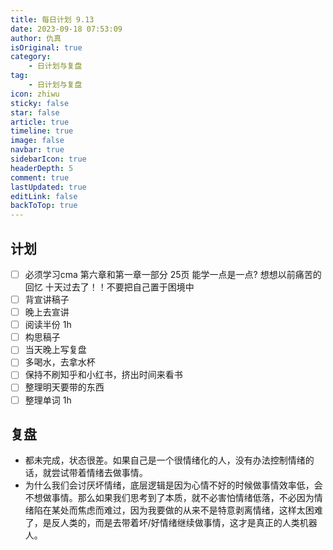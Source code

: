 ```yaml
---
title: 每日计划 9.13
date: 2023-09-18 07:53:09
author: 仇真
isOriginal: true
category: 
    - 日计划与复盘
tag:
    - 日计划与复盘
icon: zhiwu
sticky: false
star: false
article: true
timeline: true
image: false
navbar: true
sidebarIcon: true
headerDepth: 5
comment: true
lastUpdated: true
editLink: false
backToTop: true
---
```


## 计划

- [ ] 必须学习cma 第六章和第一章一部分 25页 能学一点是一点?   想想以前痛苦的回忆  十天过去了！！不要把自己置于困境中
- [ ] 背宣讲稿子
- [ ] 晚上去宣讲
- [ ] 阅读半份 1h
- [ ] 构思稿子
- [ ] 当天晚上写复盘
- [ ] 多喝水，去拿水杯
- [ ] 保持不刷知乎和小红书，挤出时间来看书
- [ ] 整理明天要带的东西
- [ ] 整理单词   1h

## 复盘

- 都未完成，状态很差。如果自己是一个很情绪化的人，没有办法控制情绪的话，就尝试带着情绪去做事情。
- 为什么我们会讨厌坏情绪，底层逻辑是因为心情不好的时候做事情效率低，会不想做事情。那么如果我们思考到了本质，就不必害怕情绪低落，不必因为情绪陷在某处而焦虑而难过，因为我要做的从来不是特意剥离情绪，这样太困难了，是反人类的，而是去带着坏/好情绪继续做事情，这才是真正的人类机器人。
